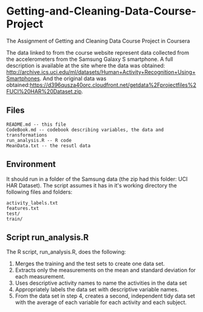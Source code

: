 # Getting-and-Cleaning-Data-Course-Project
The Assignment of Getting and Cleaning Data Course Project in Coursera

The data linked to from the course website represent data collected from the accelerometers from the Samsung Galaxy S smartphone. 
A full description is available at the site where the data was obtained: http://archive.ics.uci.edu/ml/datasets/Human+Activity+Recognition+Using+Smartphones. 
And the original data was obtained:https://d396qusza40orc.cloudfront.net/getdata%2Fprojectfiles%2FUCI%20HAR%20Dataset.zip.

## Files

    README.md -- this file
    CodeBook.md -- codebook describing variables, the data and transformations
    run_analysis.R -- R code
    MeanData.txt -- the resutl data

## Environment

It should run in a folder of the Samsung data (the zip had this folder: UCI HAR Dataset). The script assumes it has in it's working directory the following files and folders:

    activity_labels.txt
    features.txt
    test/
    train/

## Script run_analysis.R
The R script, run_analysis.R, does the following:
1. Merges the training and the test sets to create one data set.
2. Extracts only the measurements on the mean and standard deviation for each measurement. 
3. Uses descriptive activity names to name the activities in the data set
4. Appropriately labels the data set with descriptive variable names. 
5. From the data set in step 4, creates a second, independent tidy data set with the average of each variable for each activity and each subject.
